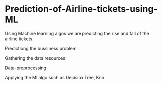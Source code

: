 # Prediction-of-Airline-tickets-using-ML
Using Machine learning algos we are predicting the rise and fall of the airline tickets.

Predictiong the bussiness problem

Gathering the data resources

Data-preprocessing

Applying the Ml algo such as Decision Tree, Knn
